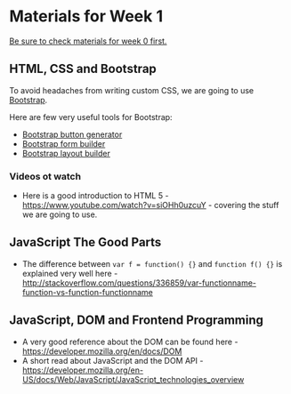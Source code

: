 # Materials for Week 1

[Be sure to check materials for week 0 first.](https://github.com/HackBulgaria/Frontend-JavaScript-1/blob/master/week0/materials.md)

## HTML, CSS and Bootstrap

To avoid headaches from writing custom CSS, we are going to use [Bootstrap](http://getbootstrap.com/).

Here are few very useful tools for Bootstrap:

* [Bootstrap button generator](http://www.plugolabs.com/twitter-bootstrap-button-generator/)
* [Bootstrap form builder](http://minikomi.github.io/Bootstrap-Form-Builder/)
* [Bootstrap layout builder](http://www.layoutit.com/)

### Videos ot watch

* Here is a good introduction to HTML 5 - https://www.youtube.com/watch?v=siOHh0uzcuY - covering the stuff we are going to use.

## JavaScript The Good Parts

* The difference between `var f = function() {}` and `function f() {}` is explained very well here - http://stackoverflow.com/questions/336859/var-functionname-function-vs-function-functionname

## JavaScript, DOM and Frontend Programming

* A very good reference about the DOM can be found here - https://developer.mozilla.org/en/docs/DOM
* A short read about JavaScript and the DOM API - https://developer.mozilla.org/en-US/docs/Web/JavaScript/JavaScript_technologies_overview
